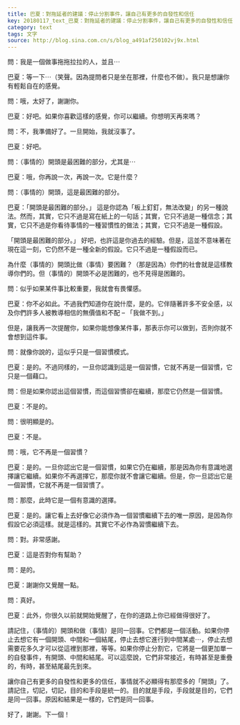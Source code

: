```yaml
---
title: 巴夏：對拖延者的建議：停止分割事件，讓自己有更多的自發性和信任
key: 20180117_text_巴夏：對拖延者的建議：停止分割事件，讓自己有更多的自發性和信任
category: text
tags: 文字
source: http://blog.sina.com.cn/s/blog_a491af250102vj9x.html
---
```


問：我是一個做事拖拖拉拉的人，並且⋯

巴夏：等一下⋯（笑聲。因為提問者只是坐在那裡，什麼也不做）。我只是想讓你有輕鬆自在的感覺。

問：哦，太好了，謝謝你。

巴夏：好吧。如果你喜歡這樣的感覺，你可以繼續。你想明天再來嗎？

問：不，我準備好了。一旦開始，我就沒事了。

巴夏：好吧。

問：（事情的）開頭是最困難的部分，尤其是⋯

巴夏：哦，你再說一次，再說一次。它是什麼？

問：（事情的）開頭，這是最困難的部分。

巴夏：「開頭是最困難的部分。」 這是你認為「板上釘釘，無法改變」的另一種說法。然而，其實，它只不過是寫在紙上的一句話；其實，它只不過是一種信念；其實，它只不過是你看待事情的一種習慣性的做法；其實，它只不過是一種假設。

「開頭是最困難的部分。」 好吧，也許這是你過去的經驗。但是，這並不意味著在現在這一刻，它仍然不是一種全新的假設。它只不過是一種假設而已。

為什麼（事情的）開頭比做（事情）要困難？（那是因為）你們的社會就是這樣教導你們的。但（事情的）開頭不必是困難的，也不見得是困難的。

問：似乎如果某件事比較重要，我就會有畏懼感。

巴夏：你不必如此。不過我們知道你在說什麼，是的。它伴隨著許多不安全感，以及你們許多人被教導相信的無價值和不配 – 「我做不到。」

但是，讓我再一次提醒你，如果你能想像某件事，那表示你可以做到，否則你就不會想到這件事。

問：就像你說的，這似乎只是一個習慣模式。

巴夏：是的。不過同樣的，一旦你認識到這是一個習慣，它就不再是一個習慣，它只是一個藉口。

問：但是如果你認出這個習慣，而這個習慣卻在繼續，那麼它仍然是一個習慣。

巴夏：不是的。

問：很明顯是的。

巴夏：不是。

問：哦，它不再是一個習慣？

巴夏：是的。一旦你認出它是一個習慣，如果它仍在繼續，那是因為你有意識地選擇讓它繼續。如果你不再選擇它，那麼你就不會讓它繼續。但是，你一旦認出它是一個習慣，它就不再是一個習慣了。

問：那麼，此時它是一個有意識的選擇。

巴夏：是的。讓它看上去好像它必須作為一個習慣繼續下去的唯一原因，是因為你假設它必須這樣。就是這樣的。其實它不必作為習慣繼續下去。

問：對。非常感謝。

巴夏：這是否對你有幫助？

問：是的。

巴夏：謝謝你又覺醒一點。

問：真好。

巴夏：此外，你很久以前就開始覺醒了，在你的道路上你已經做得很好了。

請記住，（事情的）開頭和做（事情）是同一回事。它們都是一個活動。如果你停止去想它有一個開頭、中間和一個結尾，停止去想它進行到中間某處⋯，停止去想需要花多久才可以從這裡到那裡，等等。如果你停止分割它，它將是一個更加單一的自發事件，有開頭、中間和結尾。可以這麼說，它們非常接近，有時甚至是重疊的，有時，甚至結尾最先到來。

讓你自己有更多的自發性和更多的信任，事情就不必顯得有那麼多的「開頭」了。請記住，切記，切記，目的和手段是統一的。目的就是手段，手段就是目的，它們是同一回事。原因和結果是一樣的，它們是同一回事。

好了，謝謝。下一個！
